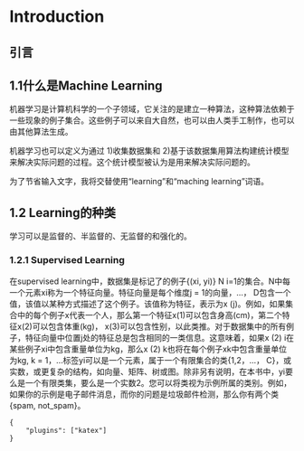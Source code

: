 # Introduction

## 引言

## 1.1什么是Machine Learning

机器学习是计算机科学的一个子领域，它关注的是建立一种算法，这种算法依赖于一些现象的例子集合。这些例子可以来自大自然，也可以由人类手工制作，也可以由其他算法生成。

机器学习也可以定义为通过 1)收集数据集和 2)基于该数据集用算法构建统计模型来解决实际问题的过程。这个统计模型被认为是用来解决实际问题的。

为了节省输入文字，我将交替使用“learning”和“maching learning”词语。

## 1.2 Learning的种类

学习可以是监督的、半监督的、无监督的和强化的。

### 1.2.1 Supervised Learning

在supervised learning中，数据集是标记了的例子{(xi, yi)} N i=1的集合。N中每一个元素xi称为一个特征向量。特征向量是每个维度j = 1的向量，…， D包含一个值，该值以某种方式描述了这个例子。该值称为特征，表示为x (j)。例如，如果集合中的每个例子x代表一个人，那么第一个特征x(1)可以包含身高(cm)，第二个特征x(2)可以包含体重(kg)， x(3)可以包含性别，以此类推。对于数据集中的所有例子，特征向量中位置j处的特征总是包含相同的一类信息。这意味着，如果x (2) i在某些例子xi中包含重量单位为kg，那么x (2) k也将在每个例子xk中包含重量单位为kg, k = 1，…标签yi可以是一个元素，属于一个有限集合的类{1,2，…， C}，或实数，或更复杂的结构，如向量、矩阵、树或图。除非另有说明，在本书中，yi要么是一个有限类集，要么是一个实数2。您可以将类视为示例所属的类别。例如，如果你的示例是电子邮件消息，而你的问题是垃圾邮件检测，那么你有两个类{spam, not\_spam}。



```
{
    "plugins": ["katex"]
}
```

